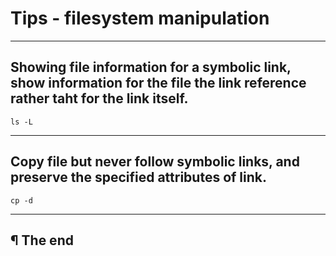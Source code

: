 # Tips - filesystem manipulation

---


## Showing file information for a symbolic link, show information for the file the link reference rather taht for the link itself.

```
ls -L
```

---

## Copy file but never follow symbolic links, and preserve the specified attributes of link.

```
cp -d
```

---

## ¶ The end

